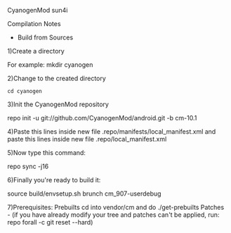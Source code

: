 CyanogenMod sun4i

Compilation Notes

* Build from Sources

1)Create a directory

For example: mkdir cyanogen

2)Change to the created directory

	cd cyanogen

3)Init the CyanogenMod repository

repo init -u git://github.com/CyanogenMod/android.git -b cm-10.1

4)Paste this lines inside new file .repo/manifests/local_manifest.xml
and paste this lines inside new file .repo/local_manifest.xml

<?xml version="1.0" encoding="UTF-8"?>
<manifest>
  <!-- remote  name="github" fetch="git://github.com/" /-->
  <remove-project name="CyanogenMod/android_system_vold"/>
  <project remote="github" revision="cm-10.1" name="ugers/android_device_907" path="device/softwinner/907" />
  <project remote="github" revision="cm-10.1" name="ugers/android_system_vold" path="system/vold" />
</manifest>

5)Now type this command:

repo sync -j16

6)Finally you're ready to build it:

source build/envsetup.sh
brunch cm_907-userdebug

7)Prerequisites:
Prebuilts
	cd into vendor/cm and do
	./get-prebuilts
Patches - (if you have already modify your tree and patches can't be applied, run: repo forall -c git reset --hard)
